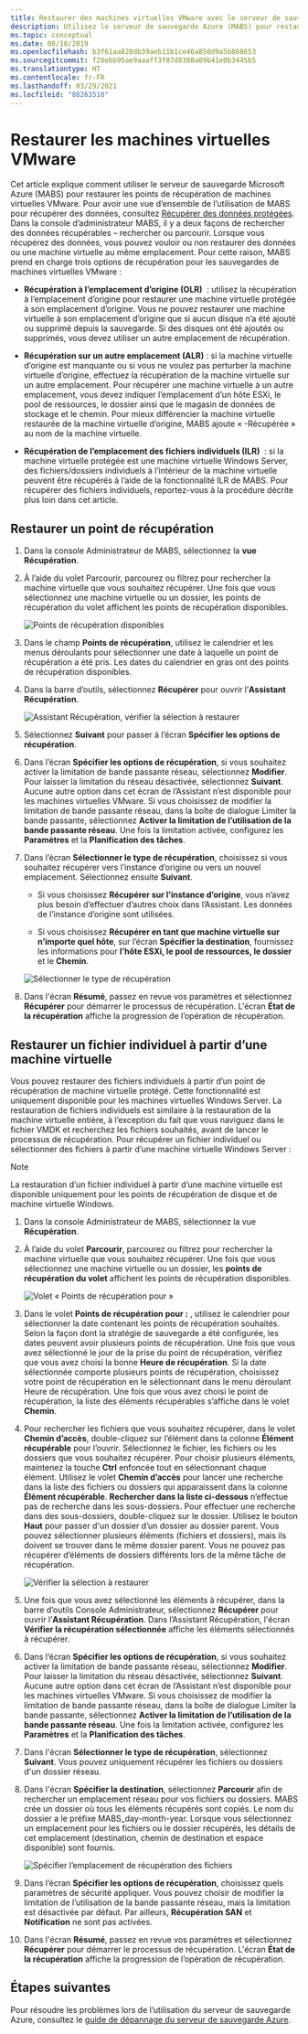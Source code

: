 ```yaml
---
title: Restaurer des machines virtuelles VMware avec le serveur de sauvegarde Azure
description: Utilisez le serveur de sauvegarde Azure (MABS) pour restaurer des machines virtuelles VMware s’exécutant sur un serveur VMware vCenter/ESXi.
ms.topic: conceptual
ms.date: 08/18/2019
ms.openlocfilehash: b3f61aa828db39aeb11b1ce46a850d9a5b868653
ms.sourcegitcommit: f28ebb95ae9aaaff3f87d8388a09b41e0b3445b5
ms.translationtype: HT
ms.contentlocale: fr-FR
ms.lasthandoff: 03/29/2021
ms.locfileid: "88263518"
---
```

# <a name="restore-vmware-virtual-machines"></a>Restaurer les machines virtuelles VMware

Cet article explique comment utiliser le serveur de sauvegarde Microsoft Azure (MABS) pour restaurer les points de récupération de machines virtuelles VMware. Pour avoir une vue d’ensemble de l’utilisation de MABS pour récupérer des données, consultez [Récupérer des données protégées](./backup-azure-alternate-dpm-server.md). Dans la console d’administrateur MABS, il y a deux façons de rechercher des données récupérables – rechercher ou parcourir. Lorsque vous récupérez des données, vous pouvez vouloir ou non restaurer des données ou une machine virtuelle au même emplacement. Pour cette raison, MABS prend en charge trois options de récupération pour les sauvegardes de machines virtuelles VMware :

* **Récupération à l’emplacement d’origine (OLR)**  : utilisez la récupération à l’emplacement d’origine pour restaurer une machine virtuelle protégée à son emplacement d’origine. Vous ne pouvez restaurer une machine virtuelle à son emplacement d’origine que si aucun disque n’a été ajouté ou supprimé depuis la sauvegarde. Si des disques ont été ajoutés ou supprimés, vous devez utiliser un autre emplacement de récupération.

* **Récupération sur un autre emplacement (ALR)** : si la machine virtuelle d’origine est manquante ou si vous ne voulez pas perturber la machine virtuelle d’origine, effectuez la récupération de la machine virtuelle sur un autre emplacement. Pour récupérer une machine virtuelle à un autre emplacement, vous devez indiquer l’emplacement d’un hôte ESXi, le pool de ressources, le dossier ainsi que le magasin de données de stockage et le chemin. Pour mieux différencier la machine virtuelle restaurée de la machine virtuelle d’origine, MABS ajoute « -Récupérée » au nom de la machine virtuelle.

* **Récupération de l’emplacement des fichiers individuels (ILR)**  : si la machine virtuelle protégée est une machine virtuelle Windows Server, des fichiers/dossiers individuels à l’intérieur de la machine virtuelle peuvent être récupérés à l’aide de la fonctionnalité ILR de MABS. Pour récupérer des fichiers individuels, reportez-vous à la procédure décrite plus loin dans cet article.

## <a name="restore-a-recovery-point"></a>Restaurer un point de récupération

1. Dans la console Administrateur de MABS, sélectionnez la **vue Récupération**.

2. À l’aide du volet Parcourir, parcourez ou filtrez pour rechercher la machine virtuelle que vous souhaitez récupérer. Une fois que vous sélectionnez une machine virtuelle ou un dossier, les points de récupération du volet affichent les points de récupération disponibles.

    ![Points de récupération disponibles](./media/restore-azure-backup-server-vmware/recovery-points.png)

3. Dans le champ **Points de récupération**, utilisez le calendrier et les menus déroulants pour sélectionner une date à laquelle un point de récupération a été pris. Les dates du calendrier en gras ont des points de récupération disponibles.

4. Dans la barre d’outils, sélectionnez **Récupérer** pour ouvrir l’**Assistant Récupération**.

    ![Assistant Récupération, vérifier la sélection à restaurer](./media/restore-azure-backup-server-vmware/recovery-wizard.png)

5. Sélectionnez **Suivant** pour passer à l’écran **Spécifier les options de récupération**.

6. Dans l’écran **Spécifier les options de récupération**, si vous souhaitez activer la limitation de bande passante réseau, sélectionnez **Modifier**. Pour laisser la limitation du réseau désactivée, sélectionnez **Suivant**. Aucune autre option dans cet écran de l’Assistant n’est disponible pour les machines virtuelles VMware. Si vous choisissez de modifier la limitation de bande passante réseau, dans la boîte de dialogue Limiter la bande passante, sélectionnez **Activer la limitation de l’utilisation de la bande passante réseau**. Une fois la limitation activée, configurez les **Paramètres** et la **Planification des tâches**.

7. Dans l’écran **Sélectionner le type de récupération**, choisissez si vous souhaitez récupérer vers l’instance d’origine ou vers un nouvel emplacement. Sélectionnez ensuite **Suivant**.

     * Si vous choisissez **Récupérer sur l’instance d’origine**, vous n’avez plus besoin d’effectuer d’autres choix dans l’Assistant. Les données de l’instance d’origine sont utilisées.

     * Si vous choisissez **Récupérer en tant que machine virtuelle sur n’importe quel hôte**, sur l’écran **Spécifier la destination**, fournissez les informations pour **l’hôte ESXi, le pool de ressources, le dossier** et le **Chemin**.

      ![Sélectionner le type de récupération](./media/restore-azure-backup-server-vmware/recovery-type.png)

8. Dans l'écran **Résumé**, passez en revue vos paramètres et sélectionnez **Récupérer** pour démarrer le processus de récupération. L'écran **État de la récupération** affiche la progression de l’opération de récupération.

## <a name="restore-an-individual-file-from-a-vm"></a>Restaurer un fichier individuel à partir d’une machine virtuelle

Vous pouvez restaurer des fichiers individuels à partir d’un point de récupération de machine virtuelle protégé. Cette fonctionnalité est uniquement disponible pour les machines virtuelles Windows Server. La restauration de fichiers individuels est similaire à la restauration de la machine virtuelle entière, à l’exception du fait que vous naviguez dans le fichier VMDK et recherchez les fichiers souhaités, avant de lancer le processus de récupération. Pour récupérer un fichier individuel ou sélectionner des fichiers à partir d’une machine virtuelle Windows Server :

>[!NOTE]
>La restauration d’un fichier individuel à partir d’une machine virtuelle est disponible uniquement pour les points de récupération de disque et de machine virtuelle Windows.

1. Dans la console Administrateur de MABS, sélectionnez la vue **Récupération**.

2. À l’aide du volet **Parcourir**, parcourez ou filtrez pour rechercher la machine virtuelle que vous souhaitez récupérer. Une fois que vous sélectionnez une machine virtuelle ou un dossier, les **points de récupération du volet** affichent les points de récupération disponibles.

    ![Volet « Points de récupération pour »](./media/restore-azure-backup-server-vmware/vmware-rp-disk.png)

3. Dans le volet **Points de récupération pour :** , utilisez le calendrier pour sélectionner la date contenant les points de récupération souhaités. Selon la façon dont la stratégie de sauvegarde a été configurée, les dates peuvent avoir plusieurs points de récupération. Une fois que vous avez sélectionné le jour de la prise du point de récupération, vérifiez que vous avez choisi la bonne **Heure de récupération**. Si la date sélectionnée comporte plusieurs points de récupération, choisissez votre point de récupération en le sélectionnant dans le menu déroulant Heure de récupération. Une fois que vous avez choisi le point de récupération, la liste des éléments récupérables s’affiche dans le volet **Chemin**.

4. Pour rechercher les fichiers que vous souhaitez récupérer, dans le volet **Chemin d’accès**, double-cliquez sur l’élément dans la colonne **Élément récupérable** pour l’ouvrir. Sélectionnez le fichier, les fichiers ou les dossiers que vous souhaitez récupérer. Pour choisir plusieurs éléments, maintenez la touche **Ctrl** enfoncée tout en sélectionnant chaque élément. Utilisez le volet **Chemin d’accès** pour lancer une recherche dans la liste des fichiers ou dossiers qui apparaissent dans la colonne **Élément récupérable**. **Rechercher dans la liste ci-dessous** n’effectue pas de recherche dans les sous-dossiers. Pour effectuer une recherche dans des sous-dossiers, double-cliquez sur le dossier. Utilisez le bouton **Haut** pour passer d'un dossier d’un dossier au dossier parent. Vous pouvez sélectionner plusieurs éléments (fichiers et dossiers), mais ils doivent se trouver dans le même dossier parent. Vous ne pouvez pas récupérer d’éléments de dossiers différents lors de la même tâche de récupération.

    ![Vérifier la sélection à restaurer](./media/restore-azure-backup-server-vmware/vmware-rp-disk-ilr-2.png)

5. Une fois que vous avez sélectionné les éléments à récupérer, dans la barre d’outils Console Administrateur, sélectionnez **Récupérer**  pour ouvrir l’**Assistant Récupération**. Dans l’Assistant Récupération, l'écran **Vérifier la récupération sélectionnée** affiche les éléments sélectionnés à récupérer.

6. Dans l’écran **Spécifier les options de récupération**, si vous souhaitez activer la limitation de bande passante réseau, sélectionnez **Modifier**. Pour laisser la limitation du réseau désactivée, sélectionnez **Suivant**. Aucune autre option dans cet écran de l’Assistant n’est disponible pour les machines virtuelles VMware. Si vous choisissez de modifier la limitation de bande passante réseau, dans la boîte de dialogue Limiter la bande passante, sélectionnez **Activer la limitation de l’utilisation de la bande passante réseau**. Une fois la limitation activée, configurez les **Paramètres** et la **Planification des tâches**.
7. Dans l'écran **Sélectionner le type de récupération**, sélectionnez **Suivant**. Vous pouvez uniquement récupérer les fichiers ou dossiers d'un dossier réseau.
8. Dans l'écran **Spécifier la destination**, sélectionnez **Parcourir** afin de rechercher un emplacement réseau pour vos fichiers ou dossiers. MABS crée un dossier où tous les éléments récupérés sont copiés. Le nom du dossier a le préfixe MABS_day-month-year. Lorsque vous sélectionnez un emplacement pour les fichiers ou le dossier récupérés, les détails de cet emplacement (destination, chemin de destination et espace disponible) sont fournis.

    ![Spécifier l’emplacement de récupération des fichiers](./media/restore-azure-backup-server-vmware/specify-destination.png)

9. Dans l’écran **Spécifier les options de récupération**, choisissez quels paramètres de sécurité appliquer. Vous pouvez choisir de modifier la limitation de l’utilisation de la bande passante réseau, mais la limitation est désactivée par défaut. Par ailleurs, **Récupération SAN** et **Notification** ne sont pas activées.
10. Dans l'écran **Résumé**, passez en revue vos paramètres et sélectionnez **Récupérer** pour démarrer le processus de récupération. L'écran **État de la récupération** affiche la progression de l’opération de récupération.

## <a name="next-steps"></a>Étapes suivantes

Pour résoudre les problèmes lors de l’utilisation du serveur de sauvegarde Azure, consultez le [guide de dépannage du serveur de sauvegarde Azure](./backup-azure-mabs-troubleshoot.md).
